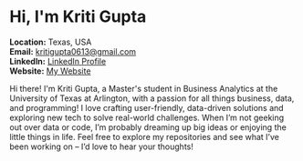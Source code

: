 # Hi, I'm Kriti Gupta

**Location:** Texas, USA  
**Email:** [kritigupta0613@gmail.com](mailto:kritigupta0613@gmail.com)  
**LinkedIn:** [LinkedIn Profile](https://www.linkedin.com/in/kriti-gupta-743599199/)  
**Website:** [My Website](https://kriti613-portfolio.web.app/)

Hi there! I'm Kriti Gupta, a Master's student in Business Analytics at the University of Texas at Arlington, with a passion for all things business, data, and programming! I love crafting user-friendly, data-driven solutions and exploring new tech to solve real-world challenges. When I’m not geeking out over data or code, I’m probably dreaming up big ideas or enjoying the little things in life. Feel free to explore my repositories and see what I’ve been working on – I’d love to hear your thoughts!

<!--
## Skills
### Programming
- Python
- JavaScript
- C#
- ASP.NET MVC
- SQL
- Azure
- HTML
- CSS
- MAUI
- GIT
- C++

### Software
- Excel
- Word
- PowerPoint
- Visual Studio
- SSMS
- Visual Studio Code
- Power BI
- Jupyter Notebook
- JIRA

### Expertise
- Data Analytics
- Business (Financial Accounting)
- Web Development
- App Development
- Artificial Intelligence
- Machine Learning
- Project Management

## Experience

### Tech Mahindra, India - Associate Software Engineer
**June 2022 - December 2023**
- Designed and developed responsive and dynamic websites for management purposes using ASP.NET MVC and SQL.
- Collaborated with cross-functional teams to enhance data analysis and reporting for web applications, showcasing the capacity to relate well in various fields of specialization and acted as a resource person for a key client in the Pharmacy sector.

### Tech Mahindra, India - Internship
**January 2022 - June 2022**
- Trained in ASP.NET MVC and SQL to apply my skills in developing proof-of-concept projects and demonstrating practical expertise.
- Assisted in troubleshooting issues related to web-based systems to ensure smooth operations.

### Verzeo Summer Camp, India - Internship
**March 2021 - April 2021**
- Trained in web development and worked on two minor projects and one major project.
- Collaborated with a team of machine learners to develop an application that could recognize and predict skin tones from uploaded images.

## Education

### University of Texas, Arlington, USA – Master's in Business Analytics
**January 2024 - December 2025**  
Current GPA: 3.0/4.0

### Banasthali Vidyapith, Jaipur, India – BE, Electronics and Communication
**July 2018 - June 2022**  
GPA: 8.1/10 (Approx. 3.7/4.0)

## Projects

### [YouTube Comments and Metrics Analysis](https://github.com/kriti613/YouTube-Analysis)
**June 2024 - June 2024**
- Analyzed YouTube video comments and various metrics to gain insights into audience preferences and content performance.

### [Time Series Analysis of Stock Market Prices](https://github.com/kriti613/Stock-Price-Analysis)
**July 2024 - July 2024**
- Conducted an overall time series analysis of stock prices for 4 tech companies Apple, Amazon, Microsoft, and Google, focusing on data extraction, cleaning, and uncovering trends and correlations.


## Certificates
- **Diploma in Internet and Web Applications** - Banasthali Vidyapith, Jaipur, India (July 2019 - June 2020)
- **Data Analytics Real-World Projects in Python** - Udemy, India (June 2024 - July 2024)
- **Dallas AI Summer Program** - Dallas AI, USA (June 2024 - August 2024)

## Hobbies
- Music
- Gaming
- Sports
- Anime

## 🤝 Connect with Me
Let's connect and discuss all things tech, analytics, and beyond! You can find me on LinkedIn.

Feel free to explore my repositories, and don't hesitate to reach out. Looking forward to collaborating and learning together! 🌟



## Examples of work
<img src="https://github.com/kriti613/kriti613/blob/main/geospatial.png" height=250px width=auto>     
<img src="https://github.com/kriti613/kriti613/blob/main/weatherapp.jpg" height=250px width=auto>     
<img src="https://github.com/kriti613/kriti613/blob/main/youtubeoutput.png" height=250px width=auto>



[<img src='https://cdn.jsdelivr.net/npm/simple-icons@3.0.1/icons/github.svg' alt='github' height='40'>](https://github.com/kriti613)  [<img src='https://cdn.jsdelivr.net/npm/simple-icons@3.0.1/icons/linkedin.svg' alt='linkedin' height='40'>](https://www.linkedin.com/in/kriti-gupta-743599199//)  [<img src='https://cdn.jsdelivr.net/npm/simple-icons@3.0.1/icons/stackoverflow.svg' alt='stackoverflow' height='40'>](https://stackoverflow.com/users/https://stackoverflow.com/users/18286941/kriti-gupta?tab=profile)  [<img src='https://cdn.jsdelivr.net/npm/simple-icons@3.0.1/icons/icloud.svg' alt='website' height='40'>](https://kriti613-portfolio.web.app/)  
/-->
